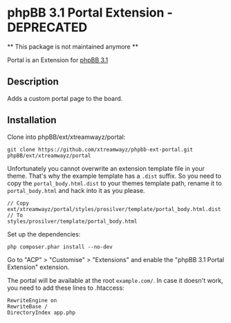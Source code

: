 # phpBB 3.1 Portal Extension - DEPRECATED

** This package is not maintained anymore **

Portal is an Extension for [phpBB 3.1](https://www.phpbb.com/)

## Description

Adds a custom portal page to the board.

## Installation

Clone into phpBB/ext/xtreamwayz/portal:

    git clone https://github.com/xtreamwayz/phpbb-ext-portal.git phpBB/ext/xtreamwayz/portal

Unfortunately you cannot overwrite an extension template file in your theme. That's why the example template has a `.dist` suffix. So you need to copy the `portal_body.html.dist` to your themes template path, rename it to `portal_body.html` and hack into it as you please.

    // Copy
    ext/xtreamwayz/portal/styles/prosilver/template/portal_body.html.dist
    // To
    styles/prosilver/template/portal_body.html

Set up the dependencies:

    php composer.phar install --no-dev

Go to "ACP" > "Customise" > "Extensions" and enable the "phpBB 3.1 Portal Extension" extension.

The portal will be available at the root `example.com/`. In case it doesn't work, you need to add these lines to .htaccess:

    RewriteEngine on
    RewriteBase /
    DirectoryIndex app.php
